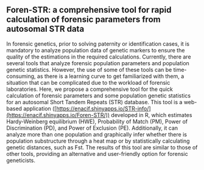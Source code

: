 ## Foren-STR: a comprehensive tool for rapid calculation of forensic parameters from autosomal STR data

In forensic genetics, prior to solving paternity or identification cases, it is mandatory to analyze population data of genetic markers to ensure the quality of the estimations in the required calculations. Currently, there are several tools that analyze forensic population parameters and population genetic statistics. However, the use of some of these tools can be time-consuming, as there is a learning curve to get familiarized with them, a situation that can be complicated due to the workload of forensic laboratories. Here, we propose a comprehensive tool for the quick calculation of forensic parameters and some population genetic statistics for an autosomal Short Tandem Repeats (STR) database. This tool is a web-based application ([https://enacif.shinyapps.io/STR-info/](https://enacif.shinyapps.io/Foren-STR/)) developed in R, which estimates Hardy-Weinberg equilibrium (HWE), Probability of Match (PM), Power of Discrimination (PD), and Power of Exclusion (PE). Additionally, it can analyze more than one population and graphically infer whether there is population substructure through a heat map or by statistically calculating genetic distances, such as Fst. The results of this tool are similar to those of other tools, providing an alternative and user-friendly option for forensic geneticists.
